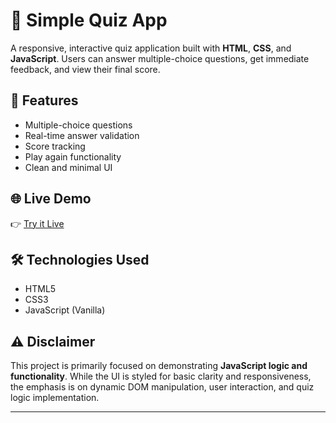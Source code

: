 # 🧠 Simple Quiz App

A responsive, interactive quiz application built with **HTML**, **CSS**, and **JavaScript**. Users can answer multiple-choice questions, get immediate feedback, and view their final score.

## 🚀 Features

- Multiple-choice questions
- Real-time answer validation
- Score tracking
- Play again functionality
- Clean and minimal UI

## 🌐 Live Demo

👉 [Try it Live](https://joshuatjoy.github.io/Simple-quiz-app/) <!-- Replace with your actual GitHub Pages URL -->

## 🛠️ Technologies Used

- HTML5
- CSS3
- JavaScript (Vanilla)


## ⚠️ Disclaimer

This project is primarily focused on demonstrating **JavaScript logic and functionality**. While the UI is styled for basic clarity and responsiveness, the emphasis is on dynamic DOM manipulation, user interaction, and quiz logic implementation.

---
